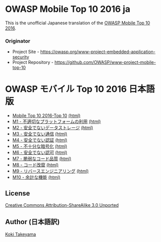 # OWASP Mobile Top 10 2016 ja

This is the unofficial Japanese translation of the [OWASP Mobile Top 10 2016](https://owasp.org/www-project-mobile-top-10).

### Originator

- Project Site - <https://owasp.org/www-project-embedded-application-security>
- Project Repository - <https://github.com/OWASP/www-project-mobile-top-10>

# OWASP モバイル Top 10 2016 日本語版

* [Mobile Top 10 2016-Top 10](Document/Mobile_Top_10_2016-Top_10.md) [(html)](https://coky-t.github.io/owasp-mobile-top10-2016-ja/Mobile_Top_10_2016-Top_10.html)
* [M1 - 不適切なプラットフォームの利用](Document/Mobile_Top_10_2016-M1-Improper_Platform_Usage.md) [(html)](https://coky-t.github.io/owasp-mobile-top10-2016-ja/Mobile_Top_10_2016-M1-Improper_Platform_Usage.html)
* [M2 - 安全でないデータストレージ](Document/Mobile_Top_10_2016-M2-Insecure_Data_Storage.md) [(html)](https://coky-t.github.io/owasp-mobile-top10-2016-ja/Mobile_Top_10_2016-M2-Insecure_Data_Storage.html)
* [M3 - 安全でない通信](Document/Mobile_Top_10_2016-M3-Insecure_Communication.md) [(html)](https://coky-t.github.io/owasp-mobile-top10-2016-ja/Mobile_Top_10_2016-M3-Insecure_Communication.html)
* [M4 - 安全でない認証](Document/Mobile_Top_10_2016-M4-Insecure_Authentication.md) [(html)](https://coky-t.github.io/owasp-mobile-top10-2016-ja/Mobile_Top_10_2016-M4-Insecure_Authentication.html)
* [M5 - 不十分な暗号化](Document/Mobile_Top_10_2016-M5-Insufficient_Cryptography.md) [(html)](https://coky-t.github.io/owasp-mobile-top10-2016-ja/Mobile_Top_10_2016-M5-Insufficient_Cryptography.html)
* [M6 - 安全でない認可](Document/Mobile_Top_10_2016-M6-Insecure_Authorization.md) [(html)](https://coky-t.github.io/owasp-mobile-top10-2016-ja/Mobile_Top_10_2016-M6-Insecure_Authorization.html)
* [M7 - 脆弱なコード品質](Document/Mobile_Top_10_2016-M7-Poor_Code_Quality.md) [(html)](https://coky-t.github.io/owasp-mobile-top10-2016-ja/Mobile_Top_10_2016-M7-Poor_Code_Quality.html)
* [M8 - コード改竄](Document/Mobile_Top_10_2016-M8-Code_Tampering.md) [(html)](https://coky-t.github.io/owasp-mobile-top10-2016-ja/Mobile_Top_10_2016-M8-Code_Tampering.html)
* [M9 - リバースエンジニアリング](Document/Mobile_Top_10_2016-M9-Reverse_Engineering.md) [(html)](https://coky-t.github.io/owasp-mobile-top10-2016-ja/Mobile_Top_10_2016-M9-Reverse_Engineering.html)
* [M10 - 余計な機能](Document/Mobile_Top_10_2016-M10-Extraneous_Functionality.md) [(html)](https://coky-t.github.io/owasp-mobile-top10-2016-ja/Mobile_Top_10_2016-M10-Extraneous_Functionality.html)

## License

[Creative Commons Attribution-ShareAlike 3.0 Unported](https://creativecommons.org/licenses/by-sa/3.0/)

## Author (日本語訳)

[Koki Takeyama](https://github.com/coky-t)

